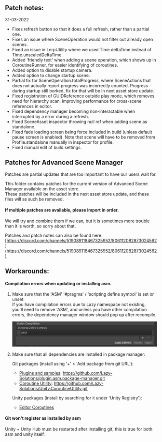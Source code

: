 ## Patch notes:
31-03-2022
- Fixes refresh button so that it does a full refresh, rather than a partial one.
- Fixes an issue where SceneOperation would not filter out already open scenes.
- Fixed an issue in LerpUtility where we used Time.deltaTime instead of Time.unscaledDeltaTime.
- Added 'friendly text' when adding a scene operation, which shows up in CoroutineRunner, for easier identifying of coroutines. 
- Added option to disable startup camera.
- Added option to change startup scene.
- Partial fix for SceneOperation.totalProgress, where SceneActions that does not actually report progress was incorrectly counted. Progress during startup still borked, fix for that will be in next asset store update.
- Fixed registration of GUIDReference outside play mode, which removes need for hierarchy scan, improving performance for cross-scene references in editor.
- Fixed dependency manager becoming non-interactable when interrupted by a error during a refresh.
- Fixed SceneAsset inspector throwing null ref when adding scene as standalone.
- Fixed fade loading screen being force included in build (unless default pause screen is enabled). Note that scene will have to be removed from Profile.standalone manually in inspector for profile.
- Fixed manual edit of build settings.

## Patches for Advanced Scene Manager

Patches are partial updates that are too important to have our users wait for.

This folder contains patches for the current version of Advanced Scene Manager available on the asset store.\
These patches will be included in the next asset store update, and these files will as such be removed.

#### If multiple patches are available, please import in order.
We will try and combine them if we can, but it is sometimes more trouble than it is worth, so sorry about that.

Patches and patch notes can also be found here:\
[https://discord.com/channels/519089118467325952/806112082873024562](https://discord.com/channels/519089118467325952/806112082873024562)

## Workarounds:
 #### Compilation errors when updating or installing asm.
 
1. Make sure that the 'ASM' '#pragma' / 'scripting define symbol' is set or unset:\
    If you have compilation errors due to Lazy namespace not existing, you'll need to remove 'ASM', and unless you have other compilation errors, the dependency manager window should pop up after recompile.
    
    ![](https://raw.githubusercontent.com/Lazy-Solutions/AdvancedSceneManager/main/docs/image/scripting%20define%20symbols.png)
    
2. Make sure that all dependencies are installed in package manager:
 
     Git packages (install using '+' > 'Add package from git URL'):

      * [Plugins and samples](https://github.com/Lazy-Solutions/plugin.asm.package-manager): https://github.com/Lazy-Solutions/plugin.asm.package-manager.git
      * [Coroutine Utility](https://github.com/Lazy-Solutions/Unity.CoroutineUtility): https://github.com/Lazy-Solutions/Unity.CoroutineUtility.git
   
      Unity packages (install by searching for it under 'Unity Registry'):

      * [Editor Coroutines](https://docs.unity3d.com/Manual/com.unity.editorcoroutines.html)
    
 #### Git won't register as installed by asm
 Unity + Unity Hub must be restarted after installing git, this is true for both asm and unity itself.
